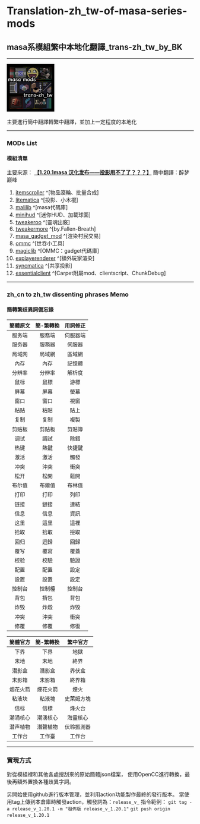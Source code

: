 # Translation-zh_tw-of-masa-series-mods

## masa系模組繁中本地化翻譯_trans-zh_tw_by_BK
---

![alt text](pack.png)

主要進行簡中翻譯轉繁中翻譯，並加上一定程度的本地化

---

### MODs List

#### 模組清單

主要來源：
**[【1.20.1masa 汉化发布——投影用不了了？？？】](https://www.bilibili.com/video/BV1pX4y1t7jA/?share_source=copy_web&vd_source=c4c35fc5c114965a4ac505990c951fd8 "簡中翻譯：醉梦巅峰")** 簡中翻譯：醉梦巅峰

1. [itemscroller](https://www.curseforge.com/minecraft/mc-mods/item-scroller"") ^[物品滾輪、批量合成]
2. [litematica](https://www.curseforge.com/minecraft/mc-mods/litematica "") ^[投影、小木棍]
3. [malilib](https://www.curseforge.com/minecraft/mc-mods/malilib "") ^[masa代碼庫]
4. [minihud](https://www.curseforge.com/minecraft/mc-mods/minihud "") ^[迷你HUD、加載球面]
5. [tweakeroo](https://www.curseforge.com/minecraft/mc-mods/tweakeroo "") ^[靈魂出竅]
6. [tweakermore](https://modrinth.com/mod/tweakermore "") ^[by.Fallen-Breath]
7. [masa_gadget_mod](https://modrinth.com/mod/masa-gadget "") ^[渲染村民交易]
8. [ommc](https://github.com/plusls/oh-my-minecraft-client "") ^[世吞小工具]
9. [magiclib](https://github.com/Hendrix-Shen/MagicLib "") ^[OMMC：gadget代碼庫]
10. [explayerenderer](https://modrinth.com/mod/extraplayerrenderer "") ^[額外玩家渲染]
11. [syncmatica](https://modrinth.com/mod/syncmatica "") ^[共享投影]
12. [essentialclient](https://modrinth.com/mod/essentialclient "") ^[Carpet附屬mod、clientscript、ChunkDebug]

---

### zh_cn to zh_tw dissenting phrases Memo

#### 簡轉繁歧異詞備忘錄

| **簡體原文** | **簡-繁轉換** | **用詞修正** |
| :----------: | :-----------: | :----------: |
|    服务端    |    服務端     |   伺服器端   |
|    服务器    |    服務器     |    伺服器    |
|    局域网    |    局域網     |    區域網    |
|     內存     |     內存      |    記憶體    |
|    分辨率    |    分辨率     |    解析度    |
|     鼠标     |     鼠標      |     游標     |
|     屏幕     |     屏幕      |     螢幕     |
|     窗口     |     窗口      |     視窗     |
|     粘贴     |     粘貼      |     貼上     |
|     复制     |     复制      |     複製     |
|    剪贴板    |    剪貼板     |    剪貼簿    |
|     调试     |     調試      |     除錯     |
|     热键     |     熱鍵      |    快捷鍵    |
|     激活     |     激活      |     觸發     |
|     冲突     |     沖突      |     衝突     |
|     松开     |     松開      |     鬆開     |
|    布尔值    |    布爾值     |    布林值    |
|     打印     |     打印      |     列印     |
|     链接     |     鏈接      |     連結     |
|     信息     |     信息      |     資訊     |
|     这里     |     這里      |     這裡     |
|     拾取     |     拾取      |     撿取     |
|     回归     |     迴歸      |     回歸     |
|     覆写     |     覆寫      |     覆蓋     |
|     校验     |     校驗      |     驗證     |
|     配置     |     配置      |     設定     |
|     設置     |     設置      |     設定     |
|    控制台    |    控制檯     |    控制台    |
|     背包     |     揹包      |     背包     |
|     炸毁     |     炸燬      |     炸毁     |
|     冲突     |     沖突      |     衝突     |
|     修覆     |     修覆      |     修復     |

| **簡體官方** | **簡-繁轉換** | **繁中官方** |
| :----------: | :-----------: | :----------: |
|     下界     |     下界      |     地獄     |
|     末地     |     末地      |     終界     |
|    潜影盒    |    潛影盒     |    界伏盒    |
|    末影箱    |    末影箱     |    終界箱    |
|   烟花火箭   |   煙花火箭    |     煙火     |
|    粘液块    |    粘液塊     |  史萊姆方塊  |
|     信标     |     信標      |    烽火台    |
|   潮涌核心   |   潮湧核心    |   海靈核心   |
|   潜声植物   |   潛聲植物    |  伏聆振測器  |
|    工作台    |    工作臺     |    工作台    |

---
### 實現方式

對從模組裡和其他各處搜刮來的原始簡體json檔案，
使用OpenCC進行轉換，最後再額外置換各種歧異字詞。

另開始使用github進行版本管理，並利用action功能製作最終的發行版本。
當使用tag上傳到本倉庫時觸發action，觸發詞為：`release_v_`
指令範例：
`git tag -a release_v_1.20.1 -m "發佈版 release_v_1.20.1"`
`git push origin release_v_1.20.1`
